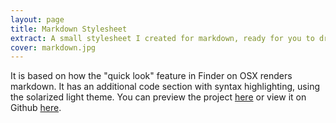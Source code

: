 ```yaml
---
layout: page
title: Markdown Stylesheet
extract: A small stylesheet I created for markdown, ready for you to drop into any compiled markdown file you may have.
cover: markdown.jpg
---
```



It is based on how the "quick look" feature in Finder on OSX renders markdown. It has an additional code section with syntax highlighting, using the solarized light theme. You can preview the project [here](http://mdnot.es/demo/) or view it on Github [here](https://github.com/EdPoole/markdownstyles).